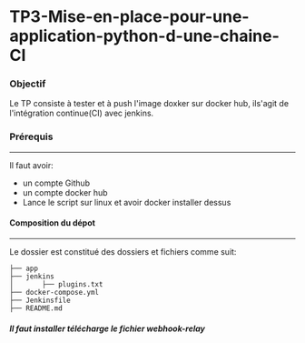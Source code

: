 # TP3-Mise-en-place-pour-une-application-python-d-une-chaine-CI

### Objectif

Le TP consiste à tester et à push l'image doxker sur docker hub, ils'agit de l'intégration continue(CI) avec jenkins.


### Prérequis

----------------------------------------------------------------------------------------------------------------------
Il faut avoir:
 - un compte Github
 - un compte docker hub
 - Lance le script sur linux et avoir docker installer dessus


#### Composition du dépot

-----------------------------------------------------------------------------------------------------------------------

Le dossier est constitué des dossiers et fichiers comme suit:

```
├── app
├── jenkins
│       ├── plugins.txt
├── docker-compose.yml
├── Jenkinsfile
├── README.md
```
##### Il faut installer télécharge le fichier webhook-relay 
